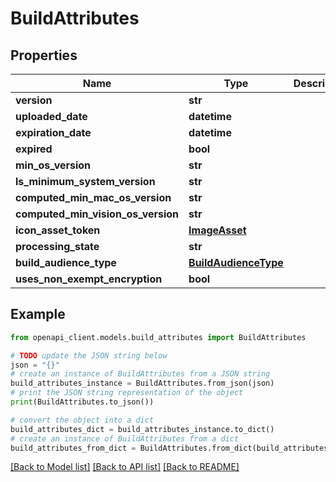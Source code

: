 # BuildAttributes


## Properties

Name | Type | Description | Notes
------------ | ------------- | ------------- | -------------
**version** | **str** |  | [optional] 
**uploaded_date** | **datetime** |  | [optional] 
**expiration_date** | **datetime** |  | [optional] 
**expired** | **bool** |  | [optional] 
**min_os_version** | **str** |  | [optional] 
**ls_minimum_system_version** | **str** |  | [optional] 
**computed_min_mac_os_version** | **str** |  | [optional] 
**computed_min_vision_os_version** | **str** |  | [optional] 
**icon_asset_token** | [**ImageAsset**](ImageAsset.md) |  | [optional] 
**processing_state** | **str** |  | [optional] 
**build_audience_type** | [**BuildAudienceType**](BuildAudienceType.md) |  | [optional] 
**uses_non_exempt_encryption** | **bool** |  | [optional] 

## Example

```python
from openapi_client.models.build_attributes import BuildAttributes

# TODO update the JSON string below
json = "{}"
# create an instance of BuildAttributes from a JSON string
build_attributes_instance = BuildAttributes.from_json(json)
# print the JSON string representation of the object
print(BuildAttributes.to_json())

# convert the object into a dict
build_attributes_dict = build_attributes_instance.to_dict()
# create an instance of BuildAttributes from a dict
build_attributes_from_dict = BuildAttributes.from_dict(build_attributes_dict)
```
[[Back to Model list]](../README.md#documentation-for-models) [[Back to API list]](../README.md#documentation-for-api-endpoints) [[Back to README]](../README.md)


